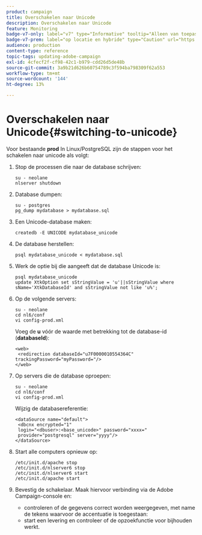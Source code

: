 ```yaml
---
product: campaign
title: Overschakelen naar Unicode
description: Overschakelen naar Unicode
feature: Monitoring
badge-v7-only: label="v7" type="Informative" tooltip="Alleen van toepassing op Campaign Classic v7"
badge-v7-prem: label="op locatie en hybride" type="Caution" url="https://experienceleague.adobe.com/docs/campaign-classic/using/installing-campaign-classic/architecture-and-hosting-models/hosting-models-lp/hosting-models.html?lang=nl" tooltip="Alleen van toepassing op on-premise en hybride implementaties"
audience: production
content-type: reference
topic-tags: updating-adobe-campaign
exl-id: 4cfecf2f-cf98-42c1-b979-cdd26d5de48b
source-git-commit: 3a9b21d626b60754789c3f594ba798309f62a553
workflow-type: tm+mt
source-wordcount: '144'
ht-degree: 13%

---
```


# Overschakelen naar Unicode{#switching-to-unicode}



Voor bestaande **prod** In Linux/PostgreSQL zijn de stappen voor het schakelen naar unicode als volgt:

1. Stop de processen die naar de database schrijven:

   ```
   su - neolane
   nlserver shutdown
   ```

1. Database dumpen:

   ```
   su - postgres
   pg_dump mydatabase > mydatabase.sql
   ```

1. Een Unicode-database maken:

   ```
   createdb -E UNICODE mydatabase_unicode
   ```

1. De database herstellen:

   ```
   psql mydatabase_unicode < mydatabase.sql
   ```

1. Werk de optie bij die aangeeft dat de database Unicode is:

   ```
   psql mydatabase_unicode
   update XtkOption set sStringValue = 'u'||sStringValue where sName='XtkDatabaseId' and sStringValue not like 'u%';
   ```

1. Op de volgende servers:

   ```
   su - neolane
   cd nl6/conf
   vi config-prod.xml
   ```

   Voeg de **u** vóór de waarde met betrekking tot de database-id (**databaseId**):

   ```
   <web>
    <redirection databaseId="u7F0000010554364C" trackingPassword="myPassword="/>
   </web>
   ```

1. Op servers die de database oproepen:

   ```
   su - neolane
   cd nl6/conf
   vi config-prod.xml
   ```

   Wijzig de databasereferentie:

   ```
   <dataSource name="default">
    <dbcnx encrypted="1" 
    login="<dbuser>:<base_unicode>" password="xxxx="
    provider="postgresql" server="yyyy"/>
   </dataSource>
   ```

1. Start alle computers opnieuw op:

   ```
   /etc/init.d/apache stop
   /etc/init.d/nlserver6 stop
   /etc/init.d/nlserver6 start
   /etc/init.d/apache start
   ```

1. Bevestig de schakelaar. Maak hiervoor verbinding via de Adobe Campaign-console en:

   * controleren of de gegevens correct worden weergegeven, met name de tekens waarvoor de accentuatie is toegestaan:
   * start een levering en controleer of de opzoekfunctie voor bijhouden werkt.
